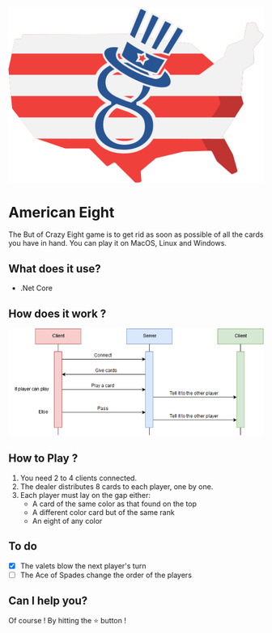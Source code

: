 ![logo](./8rican/img/logo.png)

# American Eight
The But of Crazy Eight game is to get rid as soon as possible of all the cards you have in hand.
You can play it on MacOS, Linux and Windows.

## What does it use?
  - .Net Core

## How does it work ?

![doc](./8rican/img/uml.png)

## How to Play ?
1. You need 2 to 4 clients connected.
2. The dealer distributes 8 cards to each player, one by one.
3. Each player must lay on the gap either:
    * A card of the same color as that found on the top
    * A different color card but of the same rank
    * An eight of any color

## To do
- [X] The valets blow the next player's turn
- [ ] The Ace of Spades change the order of the players

## Can I help you?
Of course ! By hitting the :star: button !
